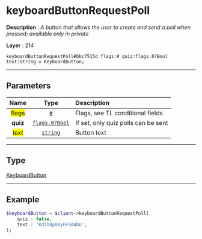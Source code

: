 # keyboardButtonRequestPoll

**Description** : *A button that allows the user to create and send a poll when pressed; available only in private*

**Layer** : 214

```tl
keyboardButtonRequestPoll#bbc7515d flags:# quiz:flags.0?Bool text:string = KeyboardButton;
```

---

## Parameters

| Name | Type | Description |
| :---: | :---: | :--- |
| <mark>flags</mark> | [`#`](type/#) | Flags, see TL conditional fields |
| **quiz** | [`flags.0?Bool`](type/Bool) | If set, only quiz polls can be sent |
| <mark>text</mark> | [`string`](type/string) | Button text |

---

## Type

[KeyboardButton](type/KeyboardButton)

---

## Example

```php
$keyboardButton = $client->keyboardButtonRequestPoll(
	quiz : false,
	text : 'Kdlh8pOByFE9A4Dn',
);
```